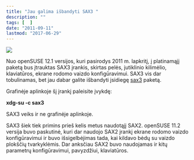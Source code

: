 ```yaml
---
title: "Jau galima išbandyti SAX3 "
description: ""
tags: [  ]
date: "2011-09-11"
lastmod: "2017-06-29"
---
```

**![](/images/stories/opensuse%20114%20sax3.png)**

Nuo openSUSE 12.1 versijos, kuri pasirodys 2011 m. lapkritį, į platinamąjį paketą bus įtrauktas SAX3 įrankis, skirtas pelės, jutiklinio kilimėlio, klaviatūros, ekrane rodomo vaizdo konfigūravimui. SAX3 vis dar tobulinamas, bet jau dabar galite išbandyti įsidiegę [sax3](http://software.opensuse.org/search?q=sax3&baseproject=ALL&lang=lt&exclude_debug=true) paketą.

Grafinėje aplinkoje šį įrankį paleisite įvykdę:

**xdg-su -c sax3**

SAX3 veiks ir ne grafinėje aplinkoje.

SAX3 šiek tiek primins prieš kelis metus naudotąjį SAX2. openSUSE 11.2 versija buvo paskutinė, kuri dar naudojo SAX2 įrankį ekrane rodomo vaizdo konfigūravimui ir buvo išsigelbėjimas tada, kai kildavo bėdų su vaizdo plokščių tvarkyklėmis. Dar anksčiau SAX2 buvo naudojamas ir kitų parametrų konfigūravimui, pavyzdžiui, klaviatūros.
